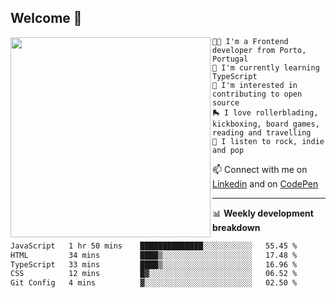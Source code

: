 ## Welcome 👋

<img align="left" src="https://github.com/saraiovieira/saraiovieira/assets/74243584/32f0e061-fcbb-45fe-8361-571943f17664" width="320"/>

```
👩‍💻 I'm a Frontend developer from Porto, Portugal
🌱 I'm currently learning TypeScript
🚩 I'm interested in contributing to open source
🛼 I love rollerblading, kickboxing, board games, reading and travelling
🎵 I listen to rock, indie and pop
```
📫 Connect with me on [Linkedin](https://www.linkedin.com/in/sara-vieira-frontend-developer/) and on [CodePen](https://codepen.io/saraiovieira)

-------

📊 **Weekly development breakdown**

<!--START_SECTION:waka-->

```txt
JavaScript   1 hr 50 mins    ██████████████░░░░░░░░░░░   55.45 %
HTML         34 mins         ████▒░░░░░░░░░░░░░░░░░░░░   17.48 %
TypeScript   33 mins         ████▒░░░░░░░░░░░░░░░░░░░░   16.96 %
CSS          12 mins         █▓░░░░░░░░░░░░░░░░░░░░░░░   06.52 %
Git Config   4 mins          ▓░░░░░░░░░░░░░░░░░░░░░░░░   02.50 %
```

<!--END_SECTION:waka-->
